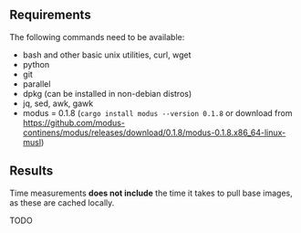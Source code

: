 ## Requirements

The following commands need to be available:

* bash and other basic unix utilities, curl, wget
* python
* git
* parallel
* dpkg (can be installed in non-debian distros)
* jq, sed, awk, gawk
* modus = 0.1.8 (`cargo install modus --version 0.1.8` or download from https://github.com/modus-continens/modus/releases/download/0.1.8/modus-0.1.8.x86_64-linux-musl)

## Results

Time measurements **does not include** the time it takes to pull base images, as these are cached locally.

TODO
